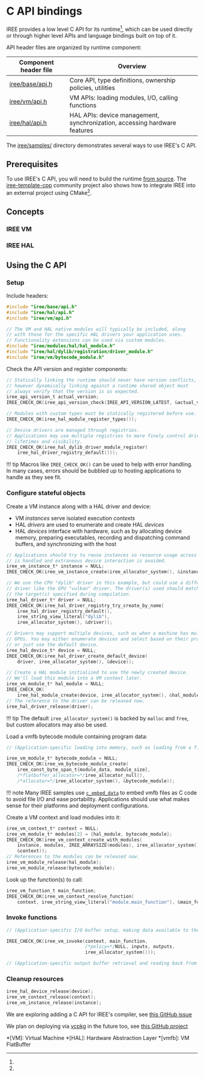 # C API bindings

IREE provides a low level C API for its runtime[^1], which can be used directly or
through higher level APIs and language bindings built on top of it.

API header files are organized by runtime component:

| Component header file                                                       | Overview                                                                  |
|-----------------------------------------------------------------------------|---------------------------------------------------------------------------|
| [iree/base/api.h](https://github.com/google/iree/blob/main/iree/base/api.h) | Core API, type definitions, ownership policies, utilities                 |
| [iree/vm/api.h](https://github.com/google/iree/blob/main/iree/vm/api.h)     | VM APIs: loading modules, I/O, calling functions                          |
| [iree/hal/api.h](https://github.com/google/iree/blob/main/iree/hal/api.h)   | HAL APIs: device management, synchronization, accessing hardware features |

The [iree/samples/](https://github.com/google/iree/tree/main/iree/samples)
directory demonstrates several ways to use IREE's C API.

## Prerequisites

To use IREE's C API, you will need to build the runtime
[from source](../building-from-source/getting-started.md). The
[iree-template-cpp](https://github.com/iml130/iree-template-cpp) community
project also shows how to integrate IREE into an external project using
CMake[^2].

## Concepts

### IREE VM

<!-- TODO(scotttodd): VM "instances" -->
<!-- TODO(scotttodd): VM "contexts" -->
<!-- TODO(scotttodd): VM "modules" -->

### IREE HAL

<!-- TODO(scotttodd): HAL "drivers" -->
<!-- TODO(scotttodd): HAL "devices" -->

## Using the C API

<!-- TODO(scotttodd): general overview (setup, prepare input, call function, get output) -->

### Setup

Include headers:

``` c
#include "iree/base/api.h"
#include "iree/hal/api.h"
#include "iree/vm/api.h"

// The VM and HAL native modules will typically be included, along
// with those for the specific HAL drivers your application uses.
// Functionality extensions can be used via custom modules.
#include "iree/modules/hal/hal_module.h"
#include "iree/hal/dylib/registration/driver_module.h"
#include "iree/vm/bytecode_module.h"
```

Check the API version and register components:

``` c
// Statically linking the runtime should never have version conflicts,
// however dynamically linking against a runtime shared object must
// always verify that the version is as expected.
iree_api_version_t actual_version;
IREE_CHECK_OK(iree_api_version_check(IREE_API_VERSION_LATEST, &actual_version));

// Modules with custom types must be statically registered before use.
IREE_CHECK_OK(iree_hal_module_register_types());

// Device drivers are managed through registries.
// Applications may use multiple registries to more finely control driver
// lifetimes and visibility.
IREE_CHECK_OK(iree_hal_dylib_driver_module_register(
    iree_hal_driver_registry_default()));
```

!!! tip
    Macros like `IREE_CHECK_OK()` can be used to help with error handling.
    In many cases, errors should be bubbled up to hosting applications to
    handle as they see fit.

### Configure stateful objects

Create a VM instance along with a HAL driver and device:

* VM _instances_ serve isolated execution _contexts_
* HAL _drivers_ are used to enumerate and create HAL _devices_
* HAL _devices_ interface with hardware, such as by allocating device memory,
  preparing executables, recording and dispatching command buffers, and
  synchronizing with the host

``` c
// Applications should try to reuse instances so resource usage across contexts
// is handled and extraneous device interaction is avoided.
iree_vm_instance_t* instance = NULL;
IREE_CHECK_OK(iree_vm_instance_create(iree_allocator_system(), &instance));

// We use the CPU "dylib" driver in this example, but could use a different
// driver like the GPU "vulkan" driver. The driver(s) used should match with
// the target(s) specified during compilation.
iree_hal_driver_t* driver = NULL;
IREE_CHECK_OK(iree_hal_driver_registry_try_create_by_name(
    iree_hal_driver_registry_default(),
    iree_string_view_literal("dylib"),
    iree_allocator_system(), &driver));

// Drivers may support multiple devices, such as when a machine has multiple
// GPUs. You may either enumerate devices and select based on their properties,
// or just use the default device.
iree_hal_device_t* device = NULL;
IREE_CHECK_OK(iree_hal_driver_create_default_device(
    driver, iree_allocator_system(), &device));

// Create a HAL module initialized to use the newly created device.
// We'll load this module into a VM context later.
iree_vm_module_t* hal_module = NULL;
IREE_CHECK_OK(
    iree_hal_module_create(device, iree_allocator_system(), &hal_module));
// The reference to the driver can be released now.
iree_hal_driver_release(driver);
```

!!! tip
    The default `iree_allocator_system()` is backed by `malloc` and `free`,
    but custom allocators may also be used.

<!-- TODO(scotttodd): tip about APIs for specific HAL drivers -->

Load a vmfb bytecode module containing program data:

``` c
// (Application-specific loading into memory, such as loading from a file)

iree_vm_module_t* bytecode_module = NULL;
IREE_CHECK_OK(iree_vm_bytecode_module_create(
    iree_const_byte_span_t{module_data, module_size},
    /*flatbuffer_allocator=*/iree_allocator_null(),
    /*allocator=*/iree_allocator_system(), &bytecode_module));
```

!!! note
    Many IREE samples use
    [`c_embed_data`](https://github.com/google/iree/tree/main/build_tools/embed_data)
    to embed vmfb files as C code to avoid file I/O and ease portability.
    Applications should use what makes sense for their platforms and deployment
    configurations.

Create a VM context and load modules into it:

``` c
iree_vm_context_t* context = NULL;
iree_vm_module_t* modules[2] = {hal_module, bytecode_module};
IREE_CHECK_OK(iree_vm_context_create_with_modules(
    instance, modules, IREE_ARRAYSIZE(modules), iree_allocator_system(),
    &context));
// References to the modules can be released now.
iree_vm_module_release(hal_module);
iree_vm_module_release(bytecode_module);
```

Look up the function(s) to call:

``` c
iree_vm_function_t main_function;
IREE_CHECK_OK(iree_vm_context_resolve_function(
    context, iree_string_view_literal("module.main_function"), &main_function));
```

### Invoke functions

<!-- TODO(scotttodd): I/O buffers (TODO pending new helpers) -->
<!-- TODO(scotttodd): iree_vm_invoke -->

``` c
// (Application-specific I/O buffer setup, making data available to the device)

IREE_CHECK_OK(iree_vm_invoke(context, main_function,
                             /*policy=*/NULL, inputs, outputs,
                             iree_allocator_system()));

// (Application-specific output buffer retrieval and reading back from the device)
```

### Cleanup resources

``` c
iree_hal_device_release(device);
iree_vm_context_release(context);
iree_vm_instance_release(instance);
```

<!-- ## Advanced usage -->

<!-- TODO(scotttodd): async execution and synchronization -->
<!-- TODO(scotttodd): specialized HAL APIs -->
<!-- TODO(scotttodd): threadpools -->
<!-- TODO(scotttodd): heterogenous execution -->

<!-- ## Troubleshooting -->

<!-- TODO(scotttodd): link to GitHub issues -->
<!-- TODO(scotttodd): compiler/runtime compatibility -->
<!-- TODO(scotttodd): common problems? object ownership? loaded modules (HAL)? -->

[^1]:
  We are exploring adding a C API for IREE's compiler, see
  [this GitHub issue](https://github.com/google/iree/issues/3817)

[^2]:
  We plan on deploying via [vcpkg](https://github.com/microsoft/vcpkg) in the
  future too, see
  [this GitHub project](https://github.com/google/iree/projects/18)

*[VM]: Virtual Machine
*[HAL]: Hardware Abstraction Layer
*[vmfb]: VM FlatBuffer
